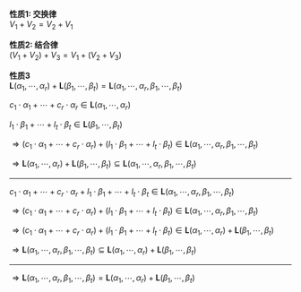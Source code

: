 **性质1: 交换律**  
$V_1+V_2=V_2+V_1$  
  
**性质2: 结合律**  
$(V_1+V_2)+V_3=V_1+(V_2+V_3)$  
  
**性质3**  
$\mathbf{L}(\alpha_1,\cdots,\alpha_r)+\mathbf{L}(\beta_1,\cdots,\beta_t)=\mathbf{L}(\alpha_1,\cdots,\alpha_r,\beta_1,\cdots,\beta_t)$  
  
$c_1\cdot\alpha_1+\cdots+c_r\cdot\alpha_r\in\mathbf{L}(\alpha_1,\cdots,\alpha_r)$  
  
$l_1\cdot\beta_1+\cdots+l_t\cdot\beta_t\in\mathbf{L}(\beta_1,\cdots,\beta_t)$  
  
$\Rightarrow (c_1\cdot\alpha_1+\cdots+c_r\cdot\alpha_r)+(l_1\cdot\beta_1+\cdots+l_t\cdot\beta_t)\in\mathbf{L}(\alpha_1,\cdots,\alpha_r,\beta_1,\cdots,\beta_t)$  
  
$\Rightarrow\mathbf{L}(\alpha_1,\cdots,\alpha_r)+\mathbf{L}(\beta_1,\cdots,\beta_t)\subseteq\mathbf{L}(\alpha_1,\cdots,\alpha_r,\beta_1,\cdots,\beta_t)$  
  
---  
  
$c_1\cdot\alpha_1+\cdots+c_r\cdot\alpha_r+l_1\cdot\beta_1+\cdots+l_t\cdot\beta_t\in\mathbf{L}(\alpha_1,\cdots,\alpha_r,\beta_1,\cdots,\beta_t)$  
  
$\Rightarrow (c_1\cdot\alpha_1+\cdots+c_r\cdot\alpha_r)+(l_1\cdot\beta_1+\cdots+l_t\cdot\beta_t)\in\mathbf{L}(\alpha_1,\cdots,\alpha_r,\beta_1,\cdots,\beta_t)$  
  
$\Rightarrow (c_1\cdot\alpha_1+\cdots+c_r\cdot\alpha_r)+(l_1\cdot\beta_1+\cdots+l_t\cdot\beta_t)\in\mathbf{L}(\alpha_1,\cdots,\alpha_r)+\mathbf{L}(\beta_1,\cdots,\beta_t)$  
  
$\Rightarrow\mathbf{L}(\alpha_1,\cdots,\alpha_r,\beta_1,\cdots,\beta_t)\subseteq\mathbf{L}(\alpha_1,\cdots,\alpha_r)+\mathbf{L}(\beta_1,\cdots,\beta_t)$  
  
---  
  
$\Rightarrow\mathbf{L}(\alpha_1,\cdots,\alpha_r,\beta_1,\cdots,\beta_t)=\mathbf{L}(\alpha_1,\cdots,\alpha_r)+\mathbf{L}(\beta_1,\cdots,\beta_t)$  
